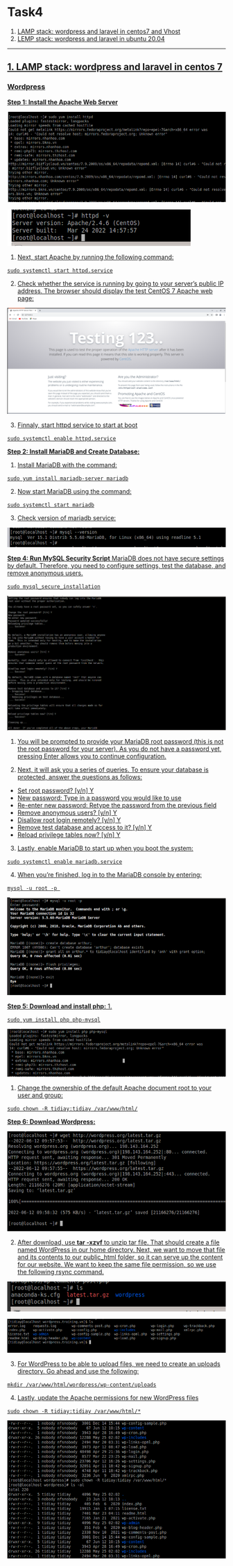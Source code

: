 # **Task4**

1. <a href='#1'> LAMP stack: wordpress and laravel in centos7 and Vhost
2. <a href='#2'> LEMP stack: wordpress and laravel in ubuntu 20.04


****

<div id='1'></div>

## **1. LAMP stack: wordpress and laravel in centos 7**

### Wordpress 
**Step 1: Install the Apache Web Server** 

![](src1/sudo_yum_install_httpd.png)

![](src1/task1_httpd_ins.png)

1. Next, start Apache by running the following command:
```
sudo systemctl start httpd.service
```
2. Check whether the service is running by going to your server’s public IP address. The browser should display the test CentOS 7 Apache web page:

![](src1/httpd_test.png)

3. Finnaly, start httpd service to start at boot
```
sudo systemctl enable httpd.service
```

**Step 2: Install MariaDB and Create Database:**
1. Install MariaDB with the command:
```
sudo yum install mariadb-server mariadb
```
2. Now start MariaDB using the command:
```
sudo systemctl start mariadb
```
3. Check version of mariadb service:

![](src1/checkversion_mysql.png)

**Step 4: Run MySQL Security Script**
MariaDB does not have secure settings by default. Therefore, you need to configure settings, test the database, and remove anonymous users.
```
sudo mysql_secure_installation
```
![](src1/secure_mysql.png)

1. You will be prompted to provide your MariaDB root password (this is not the root password for your server). As you do not have a password yet, pressing Enter allows you to continue configuration.

2. Next, it will ask you a series of queries. To ensure your database is protected, answer the questions as follows:
- Set root password? [y/n] Y
- New password: Type in a password you would like to use
- Re-enter new password: Retype the password from the previous field
- Remove anonymous users? [y/n] Y
- Disallow root login remotely? [y/n] Y
- Remove test database and access to it? [y/n] Y
- Reload privilege tables now? [y/n] Y

3. Lastly, enable MariaDB to start up when you boot the system:
```
sudo systemctl enable mariadb.service
```

4. When you’re finished, log in to the MariaDB console by entering:
```
mysql -u root -p 
```
![](src1/create_database.png)


**Step 5: Download and install php:**
1. 
```
sudo yum install php php-mysql
```

![](src1/install_php.png)

1. Change the ownership of the default Apache document root to your user and group:
```
sudo chown -R tidiay:tidiay /var/www/html/
```

**Step 6: Download Wordpress:**

![](src1/download_wordpress.png)

2. After download, use **tar -xzvf** to unzip tar file. That should create a file named WordPress in our home directory. Next, we want to move that file and its contents to our public_html folder, so it can serve up the content for our website. We want to keep the same file permission, so we use the following rsync command. 

![](src1/untar.png)

![](src1/rsync.png)

3. For WordPress to be able to upload files, we need to create an uploads directory. Go ahead and use the following:
```
mkdir /var/www/html/wordpress/wp-content/uploads
```

4. Lastly, update the Apache permissions for new WordPress files 
```
sudo chown -R tidiay:tidiay /var/www/html/*
```

![](src1/chown.png)
